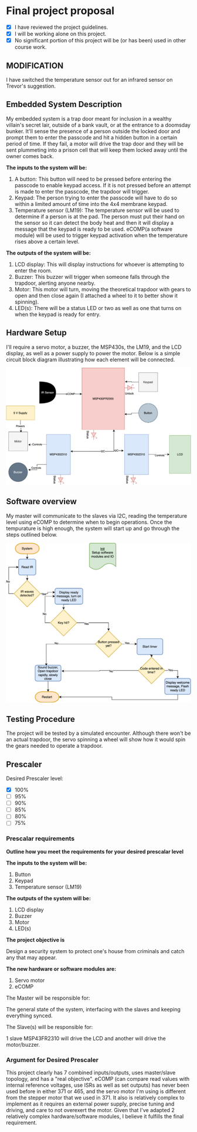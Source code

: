 # Final project proposal

- [x] I have reviewed the project guidelines.
- [x] I will be working alone on this project.
- [x] No significant portion of this project will be (or has been) used in other course work.

## MODIFICATION
I have switched the temperature sensor out for an infrared sensor on Trevor's suggestion.

## Embedded System Description

My embedded system is a trap door meant for inclusion in a wealthy villain's secret lair, outside of a bank vault, or at the entrance to a doomsday bunker. It'll sense the presence of a person outside the locked door and prompt them to enter the passcode and hit a hidden button in a certain period of time. If they fail, a motor will drive the trap door and they will be sent plummeting into a prison cell that will keep them locked away until the owner comes back.

**The inputs to the system will be:**
1.  A button: This button will need to be pressed before entering the passcode to enable keypad access. If it is not pressed before an attempt is made to enter the passcode, the trapdoor will trigger.
2.  Keypad: The person trying to enter the passcode will have to do so within a limited amount of time into the 4x4 membrane keypad.
3.  Temperature sensor (LM19): The temperature sensor will be used to determine if a person is at the pad. The person must put their hand on the sensor so it can detect the body heat and then it will display a message that the keypad is ready to be used. eCOMP(a software module) will be used to trigger keypad activation when the temperature rises above a certain level.

**The outputs of the system will be:**
1. LCD display: This will display instructions for whoever is attempting to enter the room.
2. Buzzer: This buzzer will trigger when someone falls through the trapdoor, alerting anyone nearby.
3. Motor: This motor will turn, moving the theoretical trapdoor with gears to open and then close again (I attached a wheel to it to better show it spinning).
4. LED(s): There will be a status LED or two as well as one that turns on when the keypad is ready for entry.

## Hardware Setup

I'll require a servo motor, a buzzer, the MSP430s, the LM19, and the LCD display, as well as a power supply to power the motor. Below is a simple circuit block diagram illustrating how each element will be connected.

![alt text](../assets/FinalProjectCharts-ConceptualDiagram.svg)

## Software overview

My master will communicate to the slaves via I2C, reading the temperature level using eCOMP to determine when to begin operations. Once the tempurature is high enough, the system will start up and go through the steps outlined below.

![alt text](../assets/FinalProjectCharts-FlowchartSimple.svg)

## Testing Procedure

The project will be tested by a simulated encounter. Although there won't be an actual trapdoor, the servo spinning a wheel will show how it would spin the gears needed to operate a trapdoor.

## Prescaler

Desired Prescaler level: 

- [x] 100%
- [ ] 95% 
- [ ] 90% 
- [ ] 85% 
- [ ] 80% 
- [ ] 75% 

### Prescalar requirements 

**Outline how you meet the requirements for your desired prescalar level**

**The inputs to the system will be:**
1.  Button
2.  Keypad
3.  Temperature sensor (LM19)

**The outputs of the system will be:**
1. LCD display
2. Buzzer
3. Motor
4. LED(s)

**The project objective is**

Design a security system to protect one's house from criminals and catch any that may appear.

**The new hardware or software modules are:**
1. Servo motor
2. eCOMP

The Master will be responsible for:

The general state of the system, interfacing with the slaves and keeping everything synced.

The Slave(s) will be responsible for:

1 slave MSP43FR2310 will drive the LCD and another will drive the motor/buzzer.


### Argument for Desired Prescaler

This project clearly has 7 combined inputs/outputs, uses master/slave topology, and has a "real objective". eCOMP (can compare read values with internal reference voltages, use ISRs as well as set outputs) has never been used before in either 371 or 465, and the servo motor I'm using is different from the stepper motor that we used in 371. It also is relatively complex to implement as it requires an external power supply, precise tuning and driving, and care to not overexert the motor. Given that I've adapted 2 relatively complex hardware/software modules, I believe it fulfills the final requirement.
